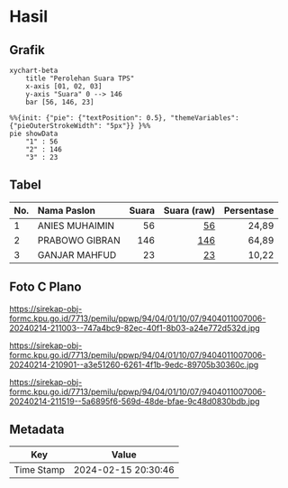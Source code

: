 # Hasil

## Grafik

```mermaid
xychart-beta
    title "Perolehan Suara TPS"
    x-axis [01, 02, 03]
    y-axis "Suara" 0 --> 146
    bar [56, 146, 23]
```

```mermaid
%%{init: {"pie": {"textPosition": 0.5}, "themeVariables": {"pieOuterStrokeWidth": "5px"}} }%%
pie showData
    "1" : 56
    "2" : 146
    "3" : 23
```

## Tabel

| No. | Nama Paslon    | Suara | Suara (raw) | Persentase |
|:--- |:-------------- | -----:| -----------:| ----------:|
| 1   | ANIES MUHAIMIN | 56    | [56][p-1]   | 24,89      |
| 2   | PRABOWO GIBRAN | 146   | [146][p-2]  | 64,89      |
| 3   | GANJAR MAHFUD  | 23    | [23][p-3]   | 10,22      |


[p-1]: https://github.com/gigit-pemilu/pemilu-2024-94-papua-tengah/blob/main/pilpres/hitung-suara/sub/94-papua-tengah/sub/04-mimika/sub/01-mimika-baru/sub/1007-sempan/sub/006-tps/sub/paslon-1.txt
[p-2]: https://github.com/gigit-pemilu/pemilu-2024-94-papua-tengah/blob/main/pilpres/hitung-suara/sub/94-papua-tengah/sub/04-mimika/sub/01-mimika-baru/sub/1007-sempan/sub/006-tps/sub/paslon-2.txt
[p-3]: https://github.com/gigit-pemilu/pemilu-2024-94-papua-tengah/blob/main/pilpres/hitung-suara/sub/94-papua-tengah/sub/04-mimika/sub/01-mimika-baru/sub/1007-sempan/sub/006-tps/sub/paslon-3.txt

## Foto C Plano

https://sirekap-obj-formc.kpu.go.id/7713/pemilu/ppwp/94/04/01/10/07/9404011007006-20240214-211003--747a4bc9-82ec-40f1-8b03-a24e772d532d.jpg

https://sirekap-obj-formc.kpu.go.id/7713/pemilu/ppwp/94/04/01/10/07/9404011007006-20240214-210901--a3e51260-6261-4f1b-9edc-89705b30360c.jpg

https://sirekap-obj-formc.kpu.go.id/7713/pemilu/ppwp/94/04/01/10/07/9404011007006-20240214-211519--5a6895f6-569d-48de-bfae-9c48d0830bdb.jpg


## Metadata

| Key        | Value               |
| ---------- | ------------------- |
| Time Stamp | 2024-02-15 20:30:46 |



